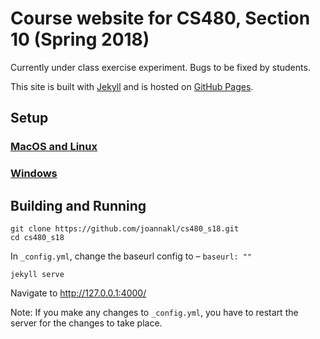 # Course website for CS480, Section 10 (Spring 2018)

Currently under class exercise experiment. 
Bugs to be fixed by students. 

This site is built with [Jekyll](https://jekyllrb.com/) and is hosted on [GitHub Pages](https://pages.github.com/).

## Setup
### [MacOS and Linux](https://jekyllrb.com/docs/installation/)
### [Windows](https://jekyllrb.com/docs/windows/)

## Building and Running
```
git clone https://github.com/joannakl/cs480_s18.git
cd cs480_s18
```
In `_config.yml`, change the baseurl config to – `baseurl: ""`
```
jekyll serve
```
Navigate to http://127.0.0.1:4000/

Note: If you make any changes to  `_config.yml`, you have to restart the server for the changes to take place.